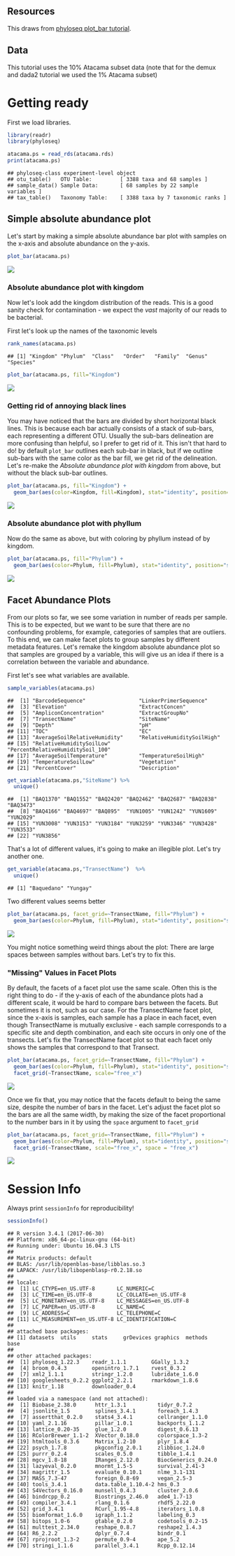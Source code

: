 Resources
---------

This draws from [phyloseq plot\_bar tutorial](https://joey711.github.io/phyloseq/plot_bar-examples.html).

Data
----

This tutorial uses the 10% Atacama subset data (note that for the demux and dada2 tutorial we used the 1% Atacama subset)

Getting ready
=============

First we load libraries.

``` r
library(readr)
library(phyloseq)
```

``` r
atacama.ps = read_rds(atacama.rds)
print(atacama.ps)
```

    ## phyloseq-class experiment-level object
    ## otu_table()   OTU Table:         [ 3388 taxa and 68 samples ]
    ## sample_data() Sample Data:       [ 68 samples by 22 sample variables ]
    ## tax_table()   Taxonomy Table:    [ 3388 taxa by 7 taxonomic ranks ]

Simple absolute abundance plot
------------------------------

Let's start by making a simple absolute abundance bar plot with samples on the x-axis and absolute abundance on the y-axis.

``` r
plot_bar(atacama.ps)
```

![](absolute_abundance_plots_files/figure-markdown_github/unnamed-chunk-2-1.png)

### Absolute abundance plot with kingdom

Now let's look add the kingdom distribution of the reads. This is a good sanity check for contamination - we expect the *vast* majority of our reads to be bacterial.

First let's look up the names of the taxonomic levels

``` r
rank_names(atacama.ps)
```

    ## [1] "Kingdom" "Phylum"  "Class"   "Order"   "Family"  "Genus"   "Species"

``` r
plot_bar(atacama.ps, fill="Kingdom")
```

![](absolute_abundance_plots_files/figure-markdown_github/unnamed-chunk-4-1.png)

### Getting rid of annoying black lines

You may have noticed that the bars are divided by short horizontal black lines. This is because each bar actually consists of a stack of sub-bars, each representing a different OTU. Usually the sub-bars delineation are more confusing than helpful, so I prefer to get rid of it. This isn't that hard to do! by default `plot_bar` outlines each sub-bar in black, but if we outline sub-bars with the same color as the bar fill, we get rid of the delineation. Let's re-make the *Absolute abundance plot with kingdom* from above, but without the black sub-bar outlines.

``` r
plot_bar(atacama.ps, fill="Kingdom") +
  geom_bar(aes(color=Kingdom, fill=Kingdom), stat="identity", position="stack")
```

![](absolute_abundance_plots_files/figure-markdown_github/unnamed-chunk-5-1.png)

### Absolute abundance plot with phyllum

Now do the same as above, but with coloring by phyllum instead of by kingdom.

``` r
plot_bar(atacama.ps, fill="Phylum") +
  geom_bar(aes(color=Phylum, fill=Phylum), stat="identity", position="stack")
```

![](absolute_abundance_plots_files/figure-markdown_github/unnamed-chunk-6-1.png)

Facet Abundance Plots
---------------------

From our plots so far, we see some variation in number of reads per sample. This is to be expected, but we want to be sure that there are no confounding problems, for example, categories of samples that are outliers. To this end, we can make facet plots to group samples by different metadata features. Let's remake the kingdom absolute abundance plot so that samples are grouped by a variable, this will give us an idea if there is a correlation between the variable and abundance.

First let's see what variables are available.

``` r
sample_variables(atacama.ps)
```

    ##  [1] "BarcodeSequence"                 "LinkerPrimerSequence"           
    ##  [3] "Elevation"                       "ExtractConcen"                  
    ##  [5] "AmpliconConcentration"           "ExtractGroupNo"                 
    ##  [7] "TransectName"                    "SiteName"                       
    ##  [9] "Depth"                           "pH"                             
    ## [11] "TOC"                             "EC"                             
    ## [13] "AverageSoilRelativeHumidity"     "RelativeHumiditySoilHigh"       
    ## [15] "RelativeHumiditySoilLow"         "PercentRelativeHumiditySoil_100"
    ## [17] "AverageSoilTemperature"          "TemperatureSoilHigh"            
    ## [19] "TemperatureSoilLow"              "Vegetation"                     
    ## [21] "PercentCover"                    "Description"

``` r
get_variable(atacama.ps,"SiteName") %>%
  unique()
```

    ##  [1] "BAQ1370" "BAQ1552" "BAQ2420" "BAQ2462" "BAQ2687" "BAQ2838" "BAQ3473"
    ##  [8] "BAQ4166" "BAQ4697" "BAQ895"  "YUN1005" "YUN1242" "YUN1609" "YUN2029"
    ## [15] "YUN3008" "YUN3153" "YUN3184" "YUN3259" "YUN3346" "YUN3428" "YUN3533"
    ## [22] "YUN3856"

That's a lot of different values, it's going to make an illegible plot. Let's try another one.

``` r
get_variable(atacama.ps,"TransectName")  %>%
  unique()
```

    ## [1] "Baquedano" "Yungay"

Two different values seems better

``` r
plot_bar(atacama.ps, facet_grid=~TransectName, fill="Phylum") +
  geom_bar(aes(color=Phylum, fill=Phylum), stat="identity", position="stack")
```

![](absolute_abundance_plots_files/figure-markdown_github/unnamed-chunk-10-1.png)

You might notice something weird things about the plot: There are large spaces between samples without bars. Let's try to fix this.

### "Missing" Values in Facet Plots

By default, the facets of a facet plot use the same scale. Often this is the right thing to do - if the y-axis of each of the abundance plots had a different scale, it would be hard to compare bars between the facets. But sometimes it is not, such as our case. For the TransectName facet plot, since the x-axis is samples, each sample has a place in each facet, even though TransectName is mutually exclusive - each sample corresponds to a specific site and depth combination, and each site occurs in only one of the transects. Let's fix the TransectName facet plot so that each facet only shows the samples that correspond to that Transect.

``` r
plot_bar(atacama.ps, facet_grid=~TransectName, fill="Phylum") +
  geom_bar(aes(color=Phylum, fill=Phylum), stat="identity", position="stack") +
  facet_grid(~TransectName, scale="free_x")
```

![](absolute_abundance_plots_files/figure-markdown_github/unnamed-chunk-11-1.png)

Once we fix that, you may notice that the facets default to being the same size, despite the number of bars in the facet. Let's adjust the facet plot so the bars are all the same width, by making the size of the facet proportional to the number bars in it by using the `space` argument to `facet_grid`

``` r
plot_bar(atacama.ps, facet_grid=~TransectName, fill="Phylum") +
  geom_bar(aes(color=Phylum, fill=Phylum), stat="identity", position="stack") +
  facet_grid(~TransectName, scale="free_x", space = "free_x")
```

![](absolute_abundance_plots_files/figure-markdown_github/unnamed-chunk-12-1.png)

Session Info
============

Always print `sessionInfo` for reproducibility!

``` r
sessionInfo()
```

    ## R version 3.4.1 (2017-06-30)
    ## Platform: x86_64-pc-linux-gnu (64-bit)
    ## Running under: Ubuntu 16.04.3 LTS
    ## 
    ## Matrix products: default
    ## BLAS: /usr/lib/openblas-base/libblas.so.3
    ## LAPACK: /usr/lib/libopenblasp-r0.2.18.so
    ## 
    ## locale:
    ##  [1] LC_CTYPE=en_US.UTF-8       LC_NUMERIC=C              
    ##  [3] LC_TIME=en_US.UTF-8        LC_COLLATE=en_US.UTF-8    
    ##  [5] LC_MONETARY=en_US.UTF-8    LC_MESSAGES=en_US.UTF-8   
    ##  [7] LC_PAPER=en_US.UTF-8       LC_NAME=C                 
    ##  [9] LC_ADDRESS=C               LC_TELEPHONE=C            
    ## [11] LC_MEASUREMENT=en_US.UTF-8 LC_IDENTIFICATION=C       
    ## 
    ## attached base packages:
    ## [1] datasets  utils     stats     grDevices graphics  methods   base     
    ## 
    ## other attached packages:
    ##  [1] phyloseq_1.22.3    readr_1.1.1        GGally_1.3.2      
    ##  [4] broom_0.4.3        openintro_1.7.1    rvest_0.3.2       
    ##  [7] xml2_1.1.1         stringr_1.2.0      lubridate_1.6.0   
    ## [10] googlesheets_0.2.2 ggplot2_2.2.1      rmarkdown_1.8.6   
    ## [13] knitr_1.18         downloader_0.4    
    ## 
    ## loaded via a namespace (and not attached):
    ##  [1] Biobase_2.38.0      httr_1.3.1          tidyr_0.7.2        
    ##  [4] jsonlite_1.5        splines_3.4.1       foreach_1.4.3      
    ##  [7] assertthat_0.2.0    stats4_3.4.1        cellranger_1.1.0   
    ## [10] yaml_2.1.16         pillar_1.0.1        backports_1.1.2    
    ## [13] lattice_0.20-35     glue_1.2.0          digest_0.6.13      
    ## [16] RColorBrewer_1.1-2  XVector_0.18.0      colorspace_1.3-2   
    ## [19] htmltools_0.3.6     Matrix_1.2-10       plyr_1.8.4         
    ## [22] psych_1.7.8         pkgconfig_2.0.1     zlibbioc_1.24.0    
    ## [25] purrr_0.2.4         scales_0.5.0        tibble_1.4.1       
    ## [28] mgcv_1.8-18         IRanges_2.12.0      BiocGenerics_0.24.0
    ## [31] lazyeval_0.2.0      mnormt_1.5-5        survival_2.41-3    
    ## [34] magrittr_1.5        evaluate_0.10.1     nlme_3.1-131       
    ## [37] MASS_7.3-47         foreign_0.8-69      vegan_2.5-3        
    ## [40] tools_3.4.1         data.table_1.10.4-2 hms_0.3            
    ## [43] S4Vectors_0.16.0    munsell_0.4.3       cluster_2.0.6      
    ## [46] bindrcpp_0.2        Biostrings_2.46.0   ade4_1.7-13        
    ## [49] compiler_3.4.1      rlang_0.1.6         rhdf5_2.22.0       
    ## [52] grid_3.4.1          RCurl_1.95-4.8      iterators_1.0.8    
    ## [55] biomformat_1.6.0    igraph_1.1.2        labeling_0.3       
    ## [58] bitops_1.0-6        gtable_0.2.0        codetools_0.2-15   
    ## [61] multtest_2.34.0     reshape_0.8.7       reshape2_1.4.3     
    ## [64] R6_2.2.2            dplyr_0.7.4         bindr_0.1          
    ## [67] rprojroot_1.3-2     permute_0.9-4       ape_5.2            
    ## [70] stringi_1.1.6       parallel_3.4.1      Rcpp_0.12.14

